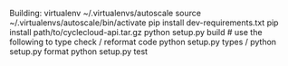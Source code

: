 Building:
    virtualenv ~/.virtualenvs/autoscale
    source ~/.virtualenvs/autoscale/bin/activate
    pip install dev-requirements.txt
    pip install path/to/cyclecloud-api.tar.gz
    python setup.py build
    # use the following to type check / reformat code
    python setup.py types / python setup.py format
    python setup.py test
    